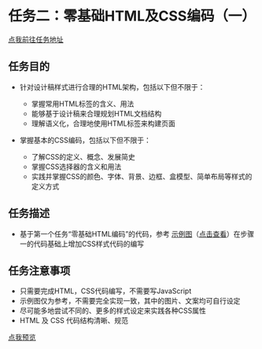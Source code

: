# 任务二：零基础HTML及CSS编码（一）
[点我前往任务地址](http://ife.baidu.com/course/detail/id/92)

## 任务目的
*	针对设计稿样式进行合理的HTML架构，包括以下但不限于：
	+	掌握常用HTML标签的含义、用法
	+	能够基于设计稿来合理规划HTML文档结构
	+	理解语义化，合理地使用HTML标签来构建页面
*	掌握基本的CSS编码，包括以下但不限于：

	+   了解CSS的定义、概念、发展简史
	+	掌握CSS选择器的含义和用法
	+	实践并掌握CSS的颜色、字体、背景、边框、盒模型、简单布局等样式的定义方式

## 任务描述
+ 基于第一个任务“零基础HTML编码”的代码，参考 [示例图](http://7xrp04.com1.z0.glb.clouddn.com/task_1_2_1.jpg)（[点击查看](http://7xrp04.com1.z0.glb.clouddn.com/task_1_2_1.jpg)）在步骤一的代码基础上增加CSS样式代码的编写

## 任务注意事项
+ 只需要完成HTML，CSS代码编写，不需要写JavaScript
+ 示例图仅为参考，不需要完全实现一致，其中的图片、文案均可自行设定
+ 尽可能多地尝试不同的、更多的样式设定来实践各种CSS属性
+ HTML 及 CSS 代码结构清晰、规范

[点我预览](http://htmlpreview.github.io/?https://github.com/RAAMENN/ife2017/blob/master/html%2Bcss/%E4%BB%BB%E5%8A%A1%E4%BA%8C/%E4%BB%BB%E5%8A%A1%E4%B8%80.html)